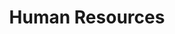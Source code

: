 ---
# This topic lives at
# https://digital.gov/topics/human-resources

# Topic Title
title: "Human Resources"

# description — keep it short and clear
summary: ""

# Weight
weight: 1

# For more information on managing topics,
# see https://github.com/GSA/digitalgov.gov/wiki/topics
---